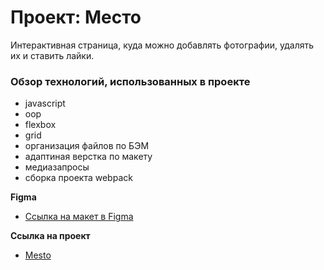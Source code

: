 # Проект: Место

Интерактивная страница, куда можно добавлять фотографии, удалять их и ставить лайки.

### Обзор технологий, использованных в проекте

- javascript
- oop
- flexbox
- grid
- организация файлов по БЭМ
- адаптиная верстка по макету
- медиазапросы
- сборка проекта webpack

**Figma**

- [Ссылка на макет в Figma](https://www.figma.com/file/2cn9N9jSkmxD84oJik7xL7/JavaScript.-Sprint-4?node-id=0%3A1)

**Ссылка на проект**

- [Mesto](https://kononana.github.io/mesto/)
